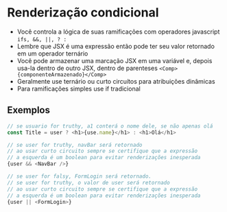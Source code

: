 # Renderização condicional

- Você controla a lógica de suas ramificações com operadores javascript `ifs, &&, ||, ? :`
- Lembre que JSX é uma expressão então pode ter seu valor retornado em um 
operador ternário
- Você pode armazenar uma marcação JSX em uma variável e, depois usa-la dentro de outro
JSX, dentro de parenteses `<Comp>{componenteArmazenado}</Comp>`
- Geralmente use ternário ou curto circuítos para atribuições dinâmicas
- Para ramificações simples use if tradicional

## Exemplos

```js
// se usuario for truthy, a1 conterá o nome dele, se não apenas olá
const Title = user ? <h1>{use.name}</h1> : <h1>Olá</h1>

// se user for truthy, navBar será retornado
// ao usar curto circuito sempre se certifique que a expressão
// a esquerda é um boolean para evitar renderizações inesperada
{user && <NavBar />}

// se user for falsy, FormLogin será retornado.
// se user for truthy, o valor de user será retornado 
// ao usar curto circuito sempre se certifique que a expressão
// a esquerda é um boolean para evitar renderizações inesperada
{user || <FormLogin>}
```

